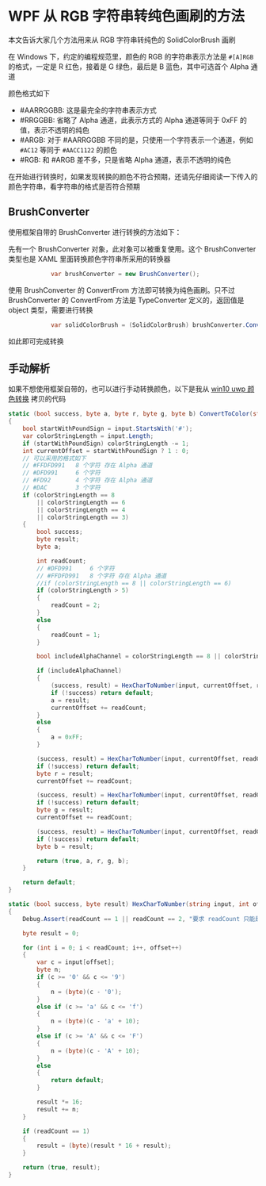 # WPF 从 RGB 字符串转纯色画刷的方法

本文告诉大家几个方法用来从 RGB 字符串转纯色的 SolidColorBrush 画刷

<!--more-->
<!-- 发布 -->
<!-- 博客 -->

在 Windows 下，约定的编程规范里，颜色的 RGB 的字符串表示方法是 `#[A]RGB` 的格式，一定是 R 红色，接着是 G 绿色，最后是 B 蓝色，其中可选首个 Alpha 通道

颜色格式如下

- #AARRGGBB: 这是最完全的字符串表示方式
- #RRGGBB: 省略了 Alpha 通道，此表示方式的 Alpha 通道等同于 0xFF 的值，表示不透明的纯色
- #ARGB: 对于 #AARRGGBB 不同的是，只使用一个字符表示一个通道，例如 `#AC12` 等同于 `#AACC1122` 的颜色
- #RGB: 和 #ARGB 差不多，只是省略 Alpha 通道，表示不透明的纯色

在开始进行转换时，如果发现转换的颜色不符合预期，还请先仔细阅读一下传入的颜色字符串，看字符串的格式是否符合预期

## BrushConverter

使用框架自带的 BrushConverter 进行转换的方法如下：

先有一个 BrushConverter 对象，此对象可以被重复使用。这个 BrushConverter 类型也是 XAML 里面转换颜色字符串所采用的转换器

```csharp
            var brushConverter = new BrushConverter();
```

使用 BrushConverter 的 ConvertFrom 方法即可转换为纯色画刷。只不过 BrushConverter 的 ConvertFrom 方法是 TypeConverter 定义的，返回值是 object 类型，需要进行转换

```csharp
            var solidColorBrush = (SolidColorBrush) brushConverter.ConvertFrom("#CCFF00");
```

如此即可完成转换

## 手动解析

如果不想使用框架自带的，也可以进行手动转换颜色，以下是我从 [win10 uwp 颜色转换](https://blog.lindexi.com/post/win10-uwp-%E9%A2%9C%E8%89%B2%E8%BD%AC%E6%8D%A2.html ) 拷贝的代码

```csharp
static (bool success, byte a, byte r, byte g, byte b) ConvertToColor(string input)
{
    bool startWithPoundSign = input.StartsWith('#');
    var colorStringLength = input.Length;
    if (startWithPoundSign) colorStringLength -= 1;
    int currentOffset = startWithPoundSign ? 1 : 0;
    // 可以采用的格式如下
    // #FFDFD991   8 个字符 存在 Alpha 通道
    // #DFD991     6 个字符
    // #FD92       4 个字符 存在 Alpha 通道
    // #DAC        3 个字符
    if (colorStringLength == 8
        || colorStringLength == 6
        || colorStringLength == 4
        || colorStringLength == 3)
    {
        bool success;
        byte result;
        byte a;

        int readCount;
        // #DFD991     6 个字符
        // #FFDFD991   8 个字符 存在 Alpha 通道
        //if (colorStringLength == 8 || colorStringLength == 6)
        if (colorStringLength > 5)
        {
            readCount = 2;
        }
        else
        {
            readCount = 1;
        }

        bool includeAlphaChannel = colorStringLength == 8 || colorStringLength == 4;

        if (includeAlphaChannel)
        {
            (success, result) = HexCharToNumber(input, currentOffset, readCount);
            if (!success) return default;
            a = result;
            currentOffset += readCount;
        }
        else
        {
            a = 0xFF;
        }

        (success, result) = HexCharToNumber(input, currentOffset, readCount);
        if (!success) return default;
        byte r = result;
        currentOffset += readCount;

        (success, result) = HexCharToNumber(input, currentOffset, readCount);
        if (!success) return default;
        byte g = result;
        currentOffset += readCount;

        (success, result) = HexCharToNumber(input, currentOffset, readCount);
        if (!success) return default;
        byte b = result;

        return (true, a, r, g, b);
    }

    return default;
}

static (bool success, byte result) HexCharToNumber(string input, int offset, int readCount)
{
    Debug.Assert(readCount == 1 || readCount == 2, "要求 readCount 只能是 1 或者 2 的值，这是框架限制，因此不做判断");

    byte result = 0;

    for (int i = 0; i < readCount; i++, offset++)
    {
        var c = input[offset];
        byte n;
        if (c >= '0' && c <= '9')
        {
            n = (byte)(c - '0');
        }
        else if (c >= 'a' && c <= 'f')
        {
            n = (byte)(c - 'a' + 10);
        }
        else if (c >= 'A' && c <= 'F')
        {
            n = (byte)(c - 'A' + 10);
        }
        else
        {
            return default;
        }

        result *= 16;
        result += n;
    }

    if (readCount == 1)
    {
        result = (byte)(result * 16 + result);
    }

    return (true, result);
}
```